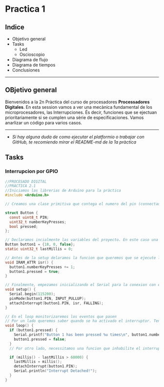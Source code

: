 # Practica 1

## Indice

* Objetivo general
* Tasks
    - Led 
    - Oscioscopio
* Diagrama de flujo
* Diagrama de tiempos
* Conclusiones
___

## **OBjetivo general**

Bienvenidos a la 2n Pràctica del curso de procesadores **Processadores Digitales**. En esta session vamos a ver una mecànica fundamental de los microprocesadores, las Interrupciones. És decir, funciones que se ejectuan prioritariamente si se cumplen una sèrie de especificaciones. Vamos anarlizar un código para varios casos.

---

-   *Si hay alguna duda de como ejecutar el platformio o trabajar con GitHub, te recomiendo mirar el README-md de la 1a pràctica*

## **Tasks**

### **Interrupcion por GPIO**

```C
//PROCESADO DIGITAL
//PRÀCTICA 2.1
//Iniciamos las librerias de Arduino para la pràctica
#include <Arduino.h>

// Creamos una clase primitiva que contega el numero del pin (connectado a un interruptor) que queremos interrumpir, un contador que monitorize el numero de veces que lo activamos y por ultimo una booleana que exprese el estado del Pin.

struct Button {
  const uint8_t PIN;
  uint32_t numberKeyPresses;
  bool pressed;
};

// Declaramos incialmente las variables del proyecto. En este caso una variable con los valores por default de la clase creada anteiormente y una nueva variable que controle el tiempo de ejecucion del programa. És muy importante inicializar la boolean en falso y no equivocarse con el pin selecionado. 
Button button1 = {18, 0, false};
static uint32_t lastMillis = 0;

// Antes de la setup delaramos la funcion que queremos que se ejecute luego de interrupcion. Para este caso queremos acumular un valor en el contador y cambiar el estado del boolean en verdadero. Muy importante tener encuenta que las interrupciones se ejecutan por encima de todo, posponiendo qualquier accion ejecutado en la setup o el loop.
void IRAM_ATTR isr() {
  button1.numberKeyPresses += 1;
  button1.pressed = true;
}

// Finalmente, empezamos inicializando el Serial para la conexion con el dispostivo Esp32, declaramos el pin de la clase creada anteiormente que detecte qualquier señal se subido del pin y la funcion AttachInterrup(), que llamara a ejecutar la funcion de interrupcion si es que se detecta un flanco de bajada en la conexion con el pin. 
void setup() {
  Serial.begin(115200);
  pinMode(button1.PIN, INPUT_PULLUP);
  attachInterrupt(button1.PIN, isr, FALLING);
}

// En el loop monitorizaremos los eventos que pasen
// Por un lado queremos saber quando se ha activado el interruptor. Tenemos una condicion que solo se cumplirar si és que el booleando de la variable és verdadero. En caso de que lo sea, se enviara una mensaje conforme se a activado el interruptor tantas veces como las acumuladas en el contador. Como hemos incializado los valores de la clase en falso, no se cumple la condicion. Unicamente se cumple si se recibe un pulso que active la funcion de interrupcion que a su vez modifique el estado del booleano de la clase. És decir, primero hemos de activar las interrupciones que modifiquen ciertos valores para luego poder activar ciertas operaciones inhabilitadas o cambiar ciertos resultados
void loop() {
  if (button1.pressed) {
    Serial.printf("Button 1 has been pressed %u times\n", button1.numberKeyPresses);
    button1.pressed = false;
  }
  // Por otro lado, necessitamos una funcion que inhabilite el interrupt. Para ese tenemos el DetachInterrupt, que solo se activara quando haya pasado 1 minuto despues de haber arrancado el programa.

  if (millis() - lastMillis > 60000) {
    lastMillis = millis();
    detachInterrupt(button1.PIN);
    Serial.println("Interrupt Detached!");
  }
}
```